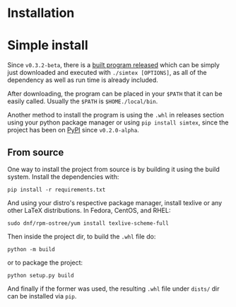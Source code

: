 # Installation

# Simple install

Since `v0.3.2-beta`, there is a [built program released](https://github.com/iaacornus/simtex/releases/download/v0.3.2-beta/simtex)
which can be simply just downloaded and executed with `./simtex [OPTIONS]`,
as all of the dependency as well as run time is already included.

After downloading, the program can be placed in your `$PATH` that it can be
easily called. Usually the `$PATH` is `$HOME./local/bin`.

Another method to install the program is using the `.whl` in releases section using your python
package manager or using `pip install simtex`, since the project has been on
[PyPI](https://pypi.org/project/simtex/) since `v0.2.0-alpha`.

## From source

One way to install the project from source is by building it using the build system. Install the dependencies with:

```
pip install -r requirements.txt
```

And using your distro's respective package manager, install texlive or any other
LaTeX distributions. In Fedora, CentOS, and RHEL:

```
sudo dnf/rpm-ostree/yum install texlive-scheme-full
```

Then inside the project dir, to build the `.whl` file do:

```
python -m build
```

or to package the project:

```
python setup.py build
```

And finally if the former was used, the resulting `.whl` file under
`dists/` dir can be installed via `pip`.
